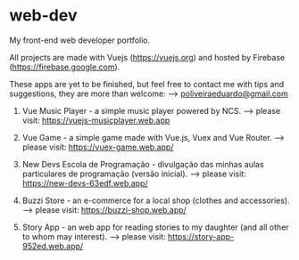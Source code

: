 # web-dev
My front-end web developer portfolio.

All projects are made with Vuejs (https://vuejs.org) and hosted by Firebase (https://firebase.google.com).

These apps are yet to be finished, but feel free to contact me with tips and suggestions, they are more than welcome:
    --> poliveiraeduardo@gmail.com

  1. Vue Music Player - a simple music player powered by NCS.
    --> please visit: https://vuejs-musicplayer.web.app
  
  3.  Vue Game - a simple game made with Vue.js, Vuex and Vue Router.
    --> please visit: https://vuex-game.web.app/

  3. New Devs Escola de Programação - divulgação das minhas aulas particulares de programação (versão inicial).
    --> please visit: https://new-devs-63edf.web.app/
    
  4. Buzzi Store - an e-commerce for a local shop (clothes and accessories).
    --> please visit: https://buzzi-shop.web.app/

  5. Story App - an web app for reading stories to my daughter (and all other to whom may interest).
    --> please visit: https://story-app-952ed.web.app/
